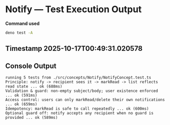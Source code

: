 # Notify — Test Execution Output
**Command used**
```bash
deno test -A
```
**Timestamp**
2025-10-17T00:49:31.020578
---
## Console Output
```
running 5 tests from ./src/concepts/Notify/NotifyConcept.test.ts
Principle: notify -> recipient sees it -> markRead -> list reflects read state ... ok (688ms)
Validation & guard: non-empty subject/body; user existence enforced ... ok (591ms)
Access control: users can only markRead/delete their own notifications ... ok (659ms)
Idempotency: markRead is safe to call repeatedly ... ok (600ms)
Optional guard off: notify accepts any recipient when no guard is provided ... ok (589ms)
```

